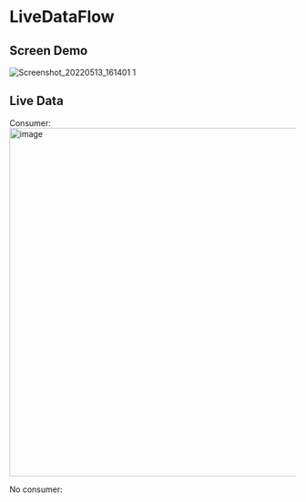 # LiveDataFlow

## Screen Demo

![Screenshot_20220513_161401 1](https://user-images.githubusercontent.com/45378000/168383094-c8829d0a-9c85-455c-a3d6-6956d5c1a602.png)

## Live Data
  Consumer:
  <img width="611" alt="image" src="https://user-images.githubusercontent.com/45378000/168383684-51dd189e-2db9-4e1f-810e-529d6e562109.png">

  No consumer:
